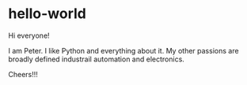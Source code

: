 # hello-world

Hi everyone!

I am Peter. I like Python and everything about it.
My other passions are broadly defined industrail automation and electronics.

Cheers!!!
